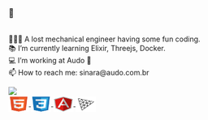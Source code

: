 ### 📌
<p>
  <br>
  👩🏻‍🔬 A lost mechanical engineer having some fun coding.
  <br>
  📚 I’m currently learning Elixir, Threejs, Docker.
  <br>
  💻  I’m working at Audo 💖
  <br>
  📫 How to reach me: sinara@audo.com.br 
  <br>
</p>
<div align="left">
  <a href="https://github.com/sinarab">
  <img height="180em" src="https://github-readme-stats.vercel.app/api/top-langs/?username=sinarab&layout=compact&langs_count=7&theme=dracula"/>
</div>
<div>
  <img align="center" alt="Sinarab-HTML" height="30" width="40" src="https://raw.githubusercontent.com/devicons/devicon/master/icons/html5/html5-original.svg">
  <img align="center" alt="Sinarab-CSS" height="30" width="40" src="https://raw.githubusercontent.com/devicons/devicon/master/icons/css3/css3-original.svg">
  <img align="center" alt="Sinarab-angularjs" height="30" width="40" src="https://raw.githubusercontent.com/devicons/devicon/master/icons/angularjs/angularjs-original.svg">
  <img align="center" alt="Sinarab-threejs" height="30" width="40" src="https://raw.githubusercontent.com/devicons/devicon/master/icons/threejs/threejs-original.svg">
</div>
